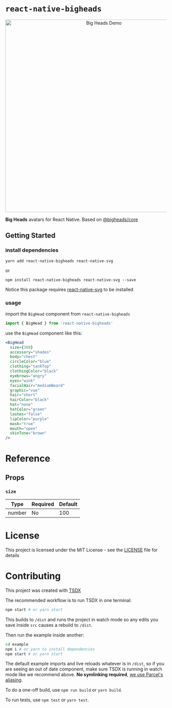 # `react-native-bigheads`

<p align="center" >
  <img alt="Big Heads Demo" src="screenshots/screenshot.gif" height="600" />
</p>

**Big Heads** avatars for React Native. Based on [@bigheads/core](https://github.com/RobertBroersma/bigheads)

## Getting Started

### install dependencies

```shell
yarn add react-native-bigheads react-native-svg
```

or

```shell
npm install react-native-bigheads react-native-svg --save
```

Notice this package requires [react-native-svg](https://github.com/react-native-community/react-native-svg) to be installed

### usage

import the `BigHead` component from `react-native-bigheads`

```jsx
import { BigHead } from 'react-native-bigheads'
```
use the `BigHead` component like this:

```jsx
<BigHead
  size={300}
  accessory="shades"
  body="chest"
  circleColor="blue"
  clothing="tankTop"
  clothingColor="black"
  eyebrows="angry"
  eyes="wink"
  facialHair="mediumBeard"
  graphic="vue"
  hair="short"
  hairColor="black"
  hat="none"
  hatColor="green"
  lashes="false"
  lipColor="purple"
  mask="true"
  mouth="open"
  skinTone="brown"
/>
```

# Reference

## Props

### `size`

| Type     | Required | Default |
| -------- | -------- | ------- |
| number   | No       | 100     |

# License
This project is licensed under the MIT License - see the [LICENSE](LICENSE) file for details

# Contributing

This project was created with [TSDX](https://github.com/formik/tsdx)

The recommended workflow is to run TSDX in one terminal:

```bash
npm start # or yarn start
```

This builds to `/dist` and runs the project in watch mode so any edits you save inside `src` causes a rebuild to `/dist`.

Then run the example inside another:

```bash
cd example
npm i # or yarn to install dependencies
npm start # or yarn start
```

The default example imports and live reloads whatever is in `/dist`, so if you are seeing an out of date component, make sure TSDX is running in watch mode like we recommend above. **No symlinking required**, [we use Parcel's aliasing](https://github.com/palmerhq/tsdx/pull/88/files).

To do a one-off build, use `npm run build` or `yarn build`.

To run tests, use `npm test` or `yarn test`.
